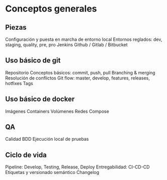 # Conceptos generales

## Piezas

Configuración y puesta en marcha de entorno local
Entornos reglados: dev, staging, quality, pre, pro
Jenkins
Github / Gitlab / Bitbucket

## Uso básico de git

Repositorio
Conceptos básicos: commit, push, pull
Branching & merging
Resolución de conflictos
Git flow: master, develop, features, releases, hotfixes
Tags

## Uso básico de docker

Imágenes
Containers
Volúmenes
Redes
Compose

## QA

Calidad
BDD
Ejecución local de pruebas

## Ciclo de vida

Pipeline: Develop, Testing, Release, Deploy
Entregabilidad: CI-CD-CD
Etiquetas y versionado semántico
Changelog
